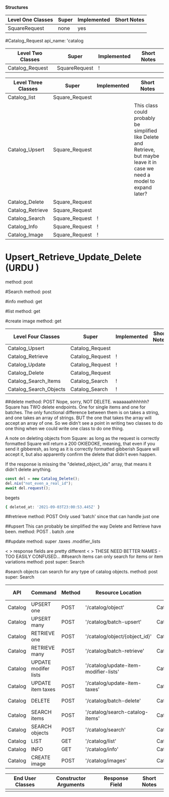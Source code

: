 **Structures**

| Level One Classes | Super | Implemented | Short Notes |
| ----------------- | ----- | ----------- | ----------- |
| SquareRequest     | none  | yes         |

#Catalog_Request
api_name: 'catalog

| Level Two Classes | Super         | Implemented | Short Notes |
| ----------------- | ------------- | ----------- | ----------- |
| Catalog_Request   | SquareRequest | !           |

| Level Three Classes | Super          | Implemented | Short Notes                                                                                                                   |
| ------------------- | -------------- | ----------- | ----------------------------------------------------------------------------------------------------------------------------- |
| Catalog_list        | Square_Request |             |
| Catalog_Upsert      | Square_Request |             | This class could probably be simplified like Delete and Retrieve, but maybe leave it in case we need a model to expand later? |
| Catalog_Delete      | Square_Request |             |
| Catalog_Retrieve    | Square_Request |             |
| Catalog_Search      | Square_Request | !           |
| Catalog_Info        | Square_Request | !           |
| Catalog_Image       | Square_Request | !           |

# Upsert_Retrieve_Update_Delete (URDU )

method: post

#Search
method: post

#info
method: get

#list
method: get

#create image
method: get

| Level Four Classes     | Super           | Implemented | Short Notes |
| ---------------------- | --------------- | ----------- | ----------- |
| Catalog_Upsert         | Catalog_Request |             |
| Catalog_Retrieve       | Catalog_Request | !           |
| Catalog_Update         | Catalog_Request | !           |
| Catalog_Delete         | Catalog_Request |             |
| Catalog_Search_Items   | Catalog_Search  | !           |
| Catalog_Search_Objects | Catalog_Search  | !           |

##delete
method: POST
Nope, sorry, NOT DELETE. waaaaaahhhhhh?
Square has TWO delete endpoints. One for single items and one for batches.
The only functional difference between them is on takes a string, and one takes an array of strings.
BUT the one that takes the array will accept an array of one. So we didn't see a point in writing
two classes to do one thing when we could write one class to do one thing.

A note on deleting objects from Square: as long as the request is correctly formatted Square will return a
200 OKIEDOKE, meaning, that even if you send it gibberesh, as long as it is correctly formatted gibberish
Square will accept it, but also apparently confirm the delete that didn't even happen.

If the response is missing the "deleted_object_ids" array, that means it didn't delete anything.

```js
const del = new Catalog_Delete();
del.nix("not_even_a_real_id");
await del.request();
```

begets

```sh
{ deleted_at: '2021-09-03T23:00:53.445Z' }
```

##retrieve
method: POST
Only used 'batch' since that can handle just one

##upsert
This can probably be simplified the way Delete and Retrieve have been.
method: POST
. batch
.one

##update
method: super
.taxes
.modifier_lists

< > response fields are pretty different
< > THESE NEED BETTER NAMES - TOO EASILY CONFUSED...
##search items can only search for items or item variations
method: post
super: Search

#search objects can search for any type of catalog objects.
method: post
super: Search

| API     | Command              | Method | Resource Location                     | Class                  | Square Docs                                                                                                     | Additional Information |
| ------- | -------------------- | ------ | ------------------------------------- | ---------------------- | --------------------------------------------------------------------------------------------------------------- | ---------------------- |
| Catalog | UPSERT one           | POST   | '/catalog/object'                     | Catalog_Upsert         | [UPSERT one](https://developer.squareup.com/reference/square/catalog-api/upsert-catalog-object)                 |
| Catalog | UPSERT many          | POST   | '/catalog/batch-upsert'               | Catalog_Upsert         | [UPSERT many](https://developer.squareup.com/reference/square/catalog-api/batch-upsert-catalog-objects)         |
| Catalog | RETRIEVE one         | POST   | '/catalog/object/{object_id}'         | Catalog_Retrieve       | [RETRIEVE one](https://developer.squareup.com/reference/square/catalog-api/retrieve-catalog-object)             |
| Catalog | RETRIEVE many        | POST   | '/catalog/batch-retrieve'             | Catalog_Retrieve       | [RETRIEVE many](https://developer.squareup.com/reference/square/catalog-api/batch-retrieve-catalog-objects)     |
| Catalog | UPDATE modifer lists | POST   | '/catalog/update-item-modifier-lists' | Catalog_Update         | [UPDATE modifier lists](https://developer.squareup.com/reference/square/catalog-api/update-item-modifier-lists) |
| Catalog | UPDATE item taxes    | POST   | '/catalog/update-item-taxes'          | Catalog_Update         | [UPDATE taxes](https://developer.squareup.com/reference/square/catalog-api/update-item-taxes)                   |
| Catalog | DELETE               | POST   | '/catalog/batch-delete'               | Catalog_Delete         | [DELETE many](https://developer.squareup.com/reference/square/catalog-api/batch-delete-catalog-objects)         |
| Catalog | SEARCH items         | POST   | '/catalog/search-catalog-items'       | Catalog_Search_Items   | [SEARCH Items](https://developer.squareup.com/reference/square/catalog-api/search-catalog-items)                |
| Catalog | SEARCH objects       | POST   | '/catalog/search'                     | Catalog_Search_Objects | [SEARCH Objects](https://developer.squareup.com/reference/square/catalog-api/search-catalog-items)              |
| Catalog | LIST                 | GET    | '/catalog/list'                       | Catalog_List           | [LIST](https://developer.squareup.com/reference/square/catalog-api/list-catalog)                                |
| Catalog | INFO                 | GET    | '/catalog/info'                       | Catalog_Info           | [INFO](https://developer.squareup.com/reference/square/catalog-api/catalog-info)                                |
| Catalog | CREATE image         | POST   | '/catalog/images'                     | Catalog_Image          | [CREATE image](https://developer.squareup.com/reference/square/catalog-api/create-catalog-image)                |

| End User Classes | Constructor Arguments | Response Field | Short Notes |
| ---------------- | --------------------- | -------------- | ----------- |
|                  |                       |                |
